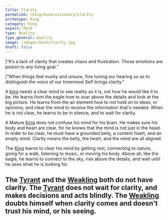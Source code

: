```yaml
---
title: Clarity
permalink: /king/mind/visionary/clarity
archetype: King
category: King
aspect: Mind
type: Quality
type_general: Quality
image: /images/back/clarity.jpg
draft: false
---
```

  
|“It’s a lack of clarity that creates chaos and frustration. Those emotions are poison to any living goal.”  
  
|“When things feel murky and unsure, fine tuning our hearing so as to distinguish the voice of our Innermost Self brings clarity.”   
  
A [king](/king/mature_king) needs a clear mind to see reality as it is, not how he would like it to be. He learns from the eagle how to soar above the details and look at the big picture. He learns from the air element how to not hold on to ideas, or opinions, and clear the mind to receive the information that's needed. When he is not clear, he learns to be in silence, and to wait for clarity.   
  
A Mature [King](/king/mature_king) does not confuse his mind for his brain. He makes sure his body and heart are clear, for he knows that the mind is not just in the head. In order to be clear, he must have a grounded belly, a content heart, and an empty mind. Clarity means the belly, the heart, and the mind are all aligned.   
  
The [King](/king/mature_king) learns to clear his mind by getting rest, connecting to nature, going for a walk, listening to music, or moving his body. Above all, like the eagle, he learns to connect to the sky, rise above the details, and wait until he sees what he is looking for.   
  
The [Tyrant](/king/mature_king/tyrant_shadow) and the [Weakling](/king/mature_king/weakling_shadow) both do not have clarity. The [Tyrant](/king/mature_king/tyrant_shadow) does not wait for clarity, and makes decisions and acts blindly. The [Weakling](/king/mature_king/weakling_shadow) doubts himself when clarity comes and doesn't trust his mind, or his seeing. 
---
